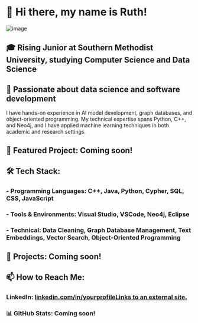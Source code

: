 # 👋 Hi there, my name is Ruth! 
![image](https://user-images.githubusercontent.com/74038190/212284158-e840e285-664b-44d7-b79b-e264b5e54825.gif)
## 🎓 Rising Junior at Southern Methodist University, studying Computer Science and Data Science
## 🔭 Passionate about data science and software development
I have hands-on experience in AI model development, graph databases, and object-oriented programming. My technical expertise spans Python, C++, and Neo4j, and I have applied machine learning techniques in both academic and research settings.

## 🎯 Featured Project: Coming soon!

## 🛠 Tech Stack: 
### - Programming Languages: C++, Java, Python, Cypher, SQL, CSS, JavaScript 
### - Tools & Environments: Visual Studio, VSCode, Neo4j, Eclipse 
### - Technical: Data Cleaning, Graph Database Management, Text Embeddings, Vector Search, Object-Oriented Programming

## 🚀 Projects: Coming soon!

## 📫 How to Reach Me: 
### LinkedIn: [linkedin.com/in/yourprofileLinks to an external site.](https://www.linkedin.com/in/ruth-assefa-60839b261/) 

### 📊 GitHub Stats: Coming soon!



<!--
**RuthA120/RuthA120** is a ✨ _special_ ✨ repository because its `README.md` (this file) appears on your GitHub profile.

Here are some ideas to get you started:

- 💬 I'm currently a sophomore studying Computer Science!
- 🌱 I’m currently taking data structures and computer organization
- 😄 I am looking to create newer projects
- 👯 I’m looking to collaborate on ...
- 🤔 I’m looking for help with ...
- 💬 Ask me about ...
- 📫 How to reach me: ...
- 😄 Pronouns: ...
- ⚡ Fun fact: ...
-->
